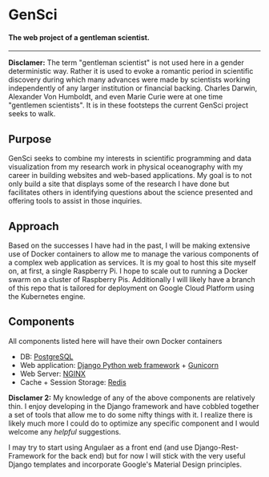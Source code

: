 # GenSci

#### The web project of a gentleman scientist.
---
**Disclamer:** The term "gentleman scientist" is not used here in a gender deterministic way.  Rather it is used to evoke a romantic period in scientific discovery during which many advances were made by scientists working independently of any larger institution or financial backing.  Charles Darwin, Alexander Von Humboldt, and even Marie Curie were at one time "gentlemen scientists".  It is in these footsteps the current GenSci project seeks to walk.

## Purpose
GenSci seeks to combine my interests in scientific programming and data visualization from my research work in physical oceanography with my career in building websites and web-based applications.  My goal is to not only build a site that displays some of the research I have done but facilitates others in identifying questions about the science presented and offering tools to assist in those inquiries.

## Approach
Based on the successes I have had in the past, I will be making extensive use of Docker containers to allow me to manage the various components of a complex web application as services.  It is my goal to host this site myself on, at first, a single Raspberry Pi.  I hope to scale out to running a Docker swarm on a cluster of Raspberry Pis.  Additionally I will likely have a branch of this repo that is tailored for deployment on Google Cloud Platform using the Kubernetes engine.  

## Components
All components listed here will have their own Docker containers
* DB:  [PostgreSQL](https://www.postgresql.org/)
* Web application:  [Django Python web framework](https://www.djangoproject.com/) + [Gunicorn](http://gunicorn.org/)
* Web Server: [NGINX](https://www.nginx.com/)
* Cache + Session Storage:  [Redis](https://redis.io/)


**Disclamer 2:** My knowledge of any of the above components are relatively thin.  I enjoy developing in the Django framework and have cobbled together a set of tools that allow me to do some nifty things with it.  I realize there is likely much more I could do to optimize any specific component and I would welcome any *helpful* suggestions.

I may try to start using Angulaer as a front end (and use
 Django-Rest-Framework for the back end) but for now I will stick
 with the very useful Django templates and incorporate Google's
 Material Design principles.
